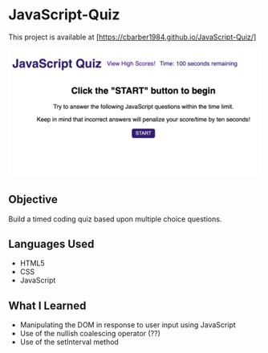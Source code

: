# JavaScript-Quiz

This project is available at [https://cbarber1984.github.io/JavaScript-Quiz/]

![screenshot](./assets/images/quiz_screenshot_1.png)

## Objective
Build a timed coding quiz based upon multiple choice questions.

## Languages Used
- HTML5
- CSS
- JavaScript

## What I Learned
- Manipulating the DOM in response to user input using JavaScript
- Use of the nullish coalescing operator (??)
- Use of the setInterval method